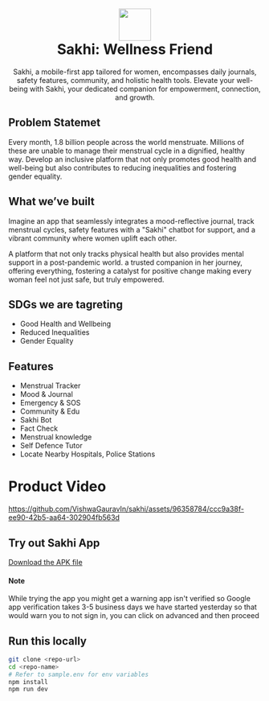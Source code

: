<div align="center">
  <h1> 
    <img src="https://sakhi.vercel.app/logo.png" width="64px">
    <br/> 
    Sakhi: Wellness Friend
  </h1>
  Sakhi, a mobile-first app tailored for women, encompasses daily journals, safety features, community, and holistic health tools. Elevate your well-being with Sakhi, your dedicated companion for empowerment, connection, and growth.
</div>

## Problem Statemet
Every month, 1.8 billion people across the world menstruate. Millions of these are unable to manage their menstrual cycle in a dignified, healthy way. Develop an inclusive platform that not only promotes good health and well-being but also contributes to reducing inequalities and fostering gender equality.

## What we’ve built
Imagine an app that seamlessly integrates a mood-reflective journal, track menstrual cycles, safety features with a "Sakhi" chatbot for support, and a vibrant community where women uplift each other.

A platform that not only tracks physical health but also provides mental support in a post-pandemic world. a trusted companion in her journey, offering everything, fostering a catalyst for positive change making every woman feel not just safe, but truly empowered.

## SDGs we are tagreting
- Good Health and Wellbeing
- Reduced Inequalities
- Gender Equality

## Features
- Menstrual Tracker
- Mood & Journal
- Emergency & SOS
- Community & Edu
- Sakhi Bot 
- Fact Check
- Menstrual knowledge
- Self Defence Tutor
- Locate Nearby Hospitals, Police Stations

# Product Video

https://github.com/VishwaGauravIn/sakhi/assets/96358784/ccc9a38f-ee90-42b5-aa64-302904fb563d

## Try out Sakhi App

<a href="https://sakhi.vercel.app/Sakhi.apk" download>
 Download the APK file
</a>

#### Note
While trying the app you might get a warning app isn't verified so Google app verification takes 3-5 business days we have started yesterday so that would warn you to not sign in, you can click on advanced and then proceed

## Run this locally

```bash
git clone <repo-url>
cd <repo-name>
# Refer to sample.env for env variables
npm install
npm run dev
```
